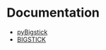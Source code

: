 # Documentation


- <a title="Documents" href="https://github.com/noctildon/pyBigstick/blob/master/docs/nucleus.md" target="_blank">pyBigstick</a>
- <a title="Documents" href="https://github.com/noctildon/pyBigstick/blob/master/docs/bigstick.md" target="_blank">BIGSTICK</a>
